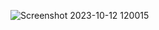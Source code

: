 ![Screenshot 2023-10-12 120015](https://github.com/OnigbodeNathan/CMP-325.1/assets/131052547/b928bdf9-d778-493c-a61d-36e9b7446b77)
